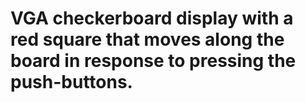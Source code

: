 # VGA checkerboard display with a red square that moves along the board in response to pressing the push-buttons. 
